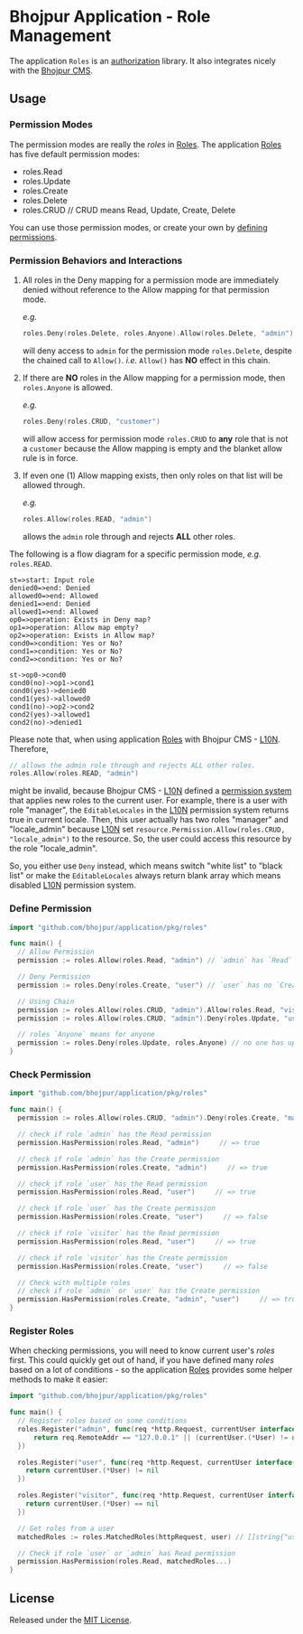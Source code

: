 # Bhojpur Application - Role Management

The application `Roles` is an [authorization](https://en.wikipedia.org/wiki/Authorization) library.
It also integrates nicely with the [Bhojpur CMS](http://github.com/bhojpur/cms).

## Usage

### Permission Modes

The permission modes are really the *roles* in [Roles](https://github.com/bhojpur/application/pkg/roles).
The application [Roles](https://github.com/bhojpur/application/pkg/roles) has five default permission modes:

- roles.Read
- roles.Update
- roles.Create
- roles.Delete
- roles.CRUD   // CRUD means Read, Update, Create, Delete

You can use those permission modes, or create your own by [defining permissions](#define-permission).

### Permission Behaviors and Interactions

1. All roles in the Deny mapping for a permission mode are immediately denied without reference to the Allow mapping for that permission mode.

    *e.g.*

    ```go
    roles.Deny(roles.Delete, roles.Anyone).Allow(roles.Delete, "admin")
    ```

     will deny access to `admin` for the permission mode `roles.Delete`, despite the chained call to `Allow()`. *i.e.* `Allow()` has **NO** effect in this chain.

2. If there are **NO** roles in the Allow mapping for a permission mode, then `roles.Anyone` is allowed.

    *e.g.*

    ```go
    roles.Deny(roles.CRUD, "customer")
    ```

    will allow access for permission mode `roles.CRUD` to **any** role that is not a `customer` because the Allow mapping is empty and the blanket allow rule is in force.

3. If even one (1) Allow mapping exists, then only roles on that list will be allowed through.

    *e.g.*

    ```go
    roles.Allow(roles.READ, "admin")
    ```

    allows the `admin` role through and rejects **ALL** other roles.

The following is a flow diagram for a specific permission mode, *e.g.* `roles.READ`.

``` flow
st=>start: Input role
denied0=>end: Denied
allowed0=>end: Allowed
denied1=>end: Denied
allowed1=>end: Allowed
op0=>operation: Exists in Deny map?
op1=>operation: Allow map empty?
op2=>operation: Exists in Allow map?
cond0=>condition: Yes or No?
cond1=>condition: Yes or No?
cond2=>condition: Yes or No?

st->op0->cond0
cond0(no)->op1->cond1
cond0(yes)->denied0
cond1(yes)->allowed0
cond1(no)->op2->cond2
cond2(yes)->allowed1
cond2(no)->denied1
```

Please note that, when using application [Roles](https://github.com/bhojpur/application/pkg/roles) with
Bhojpur CMS - [L10N](http://github.com/bhojpur/cms/pkg/l10n). Therefore,

```go
// allows the admin role through and rejects ALL other roles.
roles.Allow(roles.READ, "admin")
```

might be invalid, because Bhojpur CMS - [L10N](http://github.com/bhojpur/cms/pkg/l10n) defined a [permission system](http://github.com/bhojpur/cms/pkg/l10n#editable-locales) that applies new roles to the current user. For example, there is a user with role "manager", the `EditableLocales` in the [L10N](http://github.com/bhojpur/cms/pkg/l10n) permission system returns true in current locale. Then, this user actually has two roles "manager" and "locale_admin" because [L10N](http://github.com/bhojpur/cms/pkg/l10n) set `resource.Permission.Allow(roles.CRUD, "locale_admin")` to the resource. So, the user could access this resource by the role "locale\_admin".

So, you either use `Deny` instead, which means switch "white list" to "black list" or make the `EditableLocales` always return blank array which means disabled [L10N](http://github.com/bhojpur/cms/pkg/l10n) permission system.

### Define Permission

```go
import "github.com/bhojpur/application/pkg/roles"

func main() {
  // Allow Permission
  permission := roles.Allow(roles.Read, "admin") // `admin` has `Read` permission, `admin` is a role name

  // Deny Permission
  permission := roles.Deny(roles.Create, "user") // `user` has no `Create` permission

  // Using Chain
  permission := roles.Allow(roles.CRUD, "admin").Allow(roles.Read, "visitor") // `admin` has `CRUD` permissions, `visitor` only has `Read` permission
  permission := roles.Allow(roles.CRUD, "admin").Deny(roles.Update, "user") // `admin` has `CRUD` permissions, `user` doesn't has `Update` permission

  // roles `Anyone` means for anyone
  permission := roles.Deny(roles.Update, roles.Anyone) // no one has update permission
}
```

### Check Permission

```go
import "github.com/bhojpur/application/pkg/roles"

func main() {
  permission := roles.Allow(roles.CRUD, "admin").Deny(roles.Create, "manager").Allow(roles.Read, "visitor")

  // check if role `admin` has the Read permission
  permission.HasPermission(roles.Read, "admin")     // => true

  // check if role `admin` has the Create permission
  permission.HasPermission(roles.Create, "admin")     // => true

  // check if role `user` has the Read permission
  permission.HasPermission(roles.Read, "user")     // => true

  // check if role `user` has the Create permission
  permission.HasPermission(roles.Create, "user")     // => false

  // check if role `visitor` has the Read permission
  permission.HasPermission(roles.Read, "user")     // => true

  // check if role `visitor` has the Create permission
  permission.HasPermission(roles.Create, "user")     // => false

  // Check with multiple roles
  // check if role `admin` or `user` has the Create permission
  permission.HasPermission(roles.Create, "admin", "user")     // => true
}
```

### Register Roles

When checking permissions, you will need to know current user's *roles* first. This could quickly get out of hand, if you have defined many *roles* based on a lot of conditions - so the application [Roles](https://github.com/bhojpur/application/pkg/roles) provides some helper methods to make it easier:

```go
import "github.com/bhojpur/application/pkg/roles"

func main() {
  // Register roles based on some conditions
  roles.Register("admin", func(req *http.Request, currentUser interface{}) bool {
      return req.RemoteAddr == "127.0.0.1" || (currentUser.(*User) != nil && currentUser.(*User).Role == "admin")
  })

  roles.Register("user", func(req *http.Request, currentUser interface{}) bool {
    return currentUser.(*User) != nil
  })

  roles.Register("visitor", func(req *http.Request, currentUser interface{}) bool {
    return currentUser.(*User) == nil
  })

  // Get roles from a user
  matchedRoles := roles.MatchedRoles(httpRequest, user) // []string{"user", "admin"}

  // Check if role `user` or `admin` has Read permission
  permission.HasPermission(roles.Read, matchedRoles...)
}
```

## License

Released under the [MIT License](http://opensource.org/licenses/MIT).